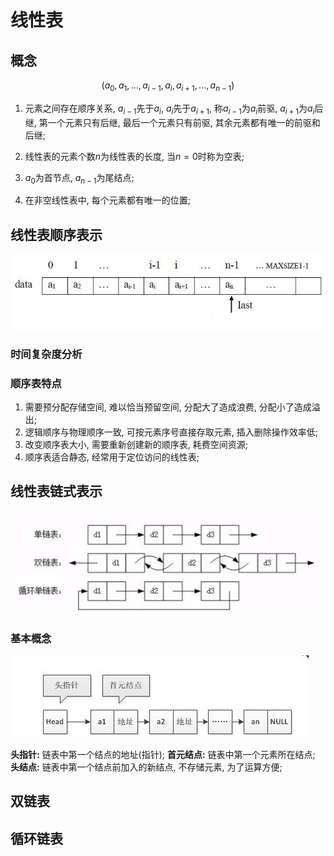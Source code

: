 # 线性表

## 概念

$$(a_0, a_1, ..., a_{i-1}, a_i, a_{i+1}, ..., a_{n-1})$$

1. 元素之间存在顺序关系, $a_{i-1}$先于$a_i$, $a_i$先于$a_{i+1}$, 称$a_{i-1}$为$a_i$前驱, $a_{i+1}$为$a_i$后继, 第一个元素只有后继,
最后一个元素只有前驱, 其余元素都有唯一的前驱和后继;

2. 线性表的元素个数$n$为线性表的长度, 当$n=0$时称为空表;

3. $a_0$为首节点, $a_{n-1}$为尾结点;

4. 在非空线性表中, 每个元素都有唯一的位置;

## 线性表顺序表示

![](img/seqlist.jpg)

### 时间复杂度分析

### 顺序表特点

1) 需要预分配存储空间, 难以恰当预留空间, 分配大了造成浪费, 分配小了造成溢出;
2) 逻辑顺序与物理顺序一致, 可按元素序号直接存取元素, 插入删除操作效率低;
3) 改变顺序表大小, 需要重新创建新的顺序表, 耗费空间资源;
4) 顺序表适合静态, 经常用于定位访问的线性表;

## 线性表链式表示

![](img/linklist.jpg)

### 基本概念

![](img/siglink.jpg)

**头指针:** 链表中第一个结点的地址(指针);
**首元结点:** 链表中第一个元素所在结点;
**头结点:** 链表中第一个结点前加入的新结点, 不存储元素, 为了运算方便;

## 双链表

## 循环链表